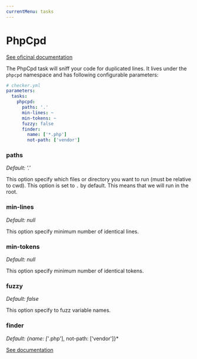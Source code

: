 ```yaml
---
currentMenu: tasks
---
```


# PhpCpd

[See oficinal documentation](https://github.com/sebastianbergmann/phpcpd)

The PhpCpd task will sniff your code for duplicated lines.
It lives under the `phpcpd` namespace and has following configurable parameters:

```yml
# checker.yml
parameters:
  tasks:
    phpcpd:
      paths: '.'
      min-lines: ~
      min-tokens: ~
      fuzzy: false
      finder:
        name: ['*.php']
        not-path: ['vendor']
```

### paths

*Default: '.'*

This option specify which files or directory you want to run (must be relative to cwd).
This option is set to `.` by default.
This means that we will run in the root.

### min-lines

*Default: null*

This option specify minimum number of identical lines.

### min-tokens

*Default: null*

This option specify minimum number of identical tokens.

### fuzzy

*Default: false*

This option specify to fuzz variable names.

### finder

*Default: {name: ['*.php'], not-path: ['vendor']}*

[See documentation](../tasks.md#finder)
